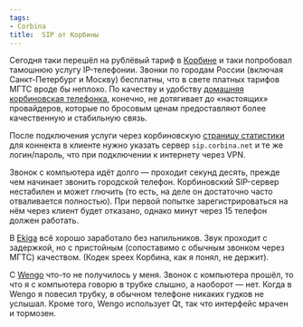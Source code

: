 ```yaml
---
tags:
- Corbina
title:  SIP от Корбины
---
```


Сегодня таки перешёл на рублёвый тариф в [Корбине][] и таки попробовал
тамошнюю услугу IP-телефонии. Звонки по городам России (включая
Санкт-Петербург и Москву) бесплатны, что в свете платных тарифов МГТС
вроде бы неплохо. По качеству и удобству [домашняя корбиновская
телефонка][], конечно, не дотягивает до «настоящих» провайдеров, которые
по бросовым ценам предоставляют более качественную и стабильную связь.

После подключения услуги через корбиновскую [страницу статистики][] для
коннекта в клиенте нужно указать сервер `sip.corbina.net` и те же
логин/пароль, что при подключении к интернету через VPN.

Звонок с компьютера идёт долго — проходит секунд десять, прежде чем
начинает звонить городской телефон. Корбиновский SIP-сервер нестабилен и
может глючить (то есть, на деле он достаточно часто отваливается
полностью). При первой попытке зарегистрироваться на нём через клиент
будет отказано, однако минут через 15 телефон должен работать.

В [Ekiga][] всё хорошо заработало без напильников. Звук проходит с
задержкой, но с пристойным (сопоставимо с обычным звонком через МГТС)
качеством. (Кодек speex Корбина, как я понял, не держит).

C [Wengo][] что-то не получилось у меня. Звонок с компьютера прошёл, то
что я с компьютера говорю в трубке слышно, а наоборот — нет. Когда в
Wengo я повесил трубку, в обычном телефоне никаких гудков не услышал.
Кроме того, Wengo использует Qt, так что интерфейс мрачен и тормозен.

  [Корбине]: http://home.corbina.net/
  [домашняя корбиновская телефонка]: http://home.corbina.ru/about/ip_tel/
  [страницу статистики]: http://stat.corbina.net/
  [Ekiga]: http://www.ekiga.org/
  [Wengo]: http://openwengo.org/
